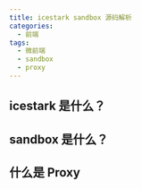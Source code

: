 ```yaml
---
title: icestark sandbox 源码解析
categories:
  - 前端
tags:
  - 微前端
  - sandbox
  - proxy
---
```


## icestark 是什么？

## sandbox 是什么？

## 什么是 Proxy
